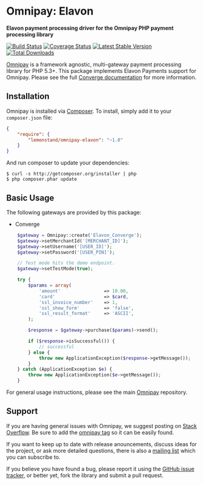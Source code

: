 # Omnipay: Elavon

**Elavon payment processing driver for the Omnipay PHP payment processing library**

[![Build Status](https://travis-ci.org/lemonstand/omnipay-elavon.svg)](https://travis-ci.org/lemonstand/omnipay-elavon) [![Coverage Status](https://coveralls.io/repos/github/lemonstand/omnipay-elavon/badge.svg?branch=master)](https://coveralls.io/github/lemonstand/omnipay-elavon?branch=master) [![Latest Stable Version](https://poser.pugx.org/lemonstand/omnipay-elavon/v/stable.svg)](https://packagist.org/packages/lemonstand/omnipay-elavon) [![Total Downloads](https://poser.pugx.org/lemonstand/omnipay-elavon/downloads)](https://packagist.org/packages/lemonstand/omnipay-elavon)

[Omnipay](https://github.com/thephpleague/omnipay) is a framework agnostic, multi-gateway payment
processing library for PHP 5.3+. This package implements Elavon Payments support for Omnipay. Please see the full [Converge documentation](https://www.myvirtualmerchant.com/VirtualMerchant/download/developerGuide.pdf) for more information.

## Installation

Omnipay is installed via [Composer](http://getcomposer.org/). To install, simply add it
to your `composer.json` file:

```json
{
    "require": {
        "lemonstand/omnipay-elavon": "~1.0"
    }
}
```

And run composer to update your dependencies:

    $ curl -s http://getcomposer.org/installer | php
    $ php composer.phar update

## Basic Usage

The following gateways are provided by this package:

* Converge

```php
    $gateway = Omnipay::create('Elavon_Converge');
    $gateway->setMerchantId('[MERCHANT_ID]');
    $gateway->setUsername('[USER_ID]');
    $gateway->setPassword('[USER_PIN]');

    // Test mode hits the demo endpoint.
    $gateway->setTestMode(true);

    try {
        $params = array(
            'amount'                => 10.00,
            'card'                  => $card,
            'ssl_invoice_number'    => 1,
            'ssl_show_form'         => 'false',
            'ssl_result_format'     => 'ASCII',
        );

        $response = $gateway->purchase($params)->send();

        if ($response->isSuccessful()) {
            // successful
        } else {
            throw new ApplicationException($response->getMessage());
        }
    } catch (ApplicationException $e) {
        throw new ApplicationException($e->getMessage());
    }

```

For general usage instructions, please see the main [Omnipay](https://github.com/thephpleague/omnipay)
repository.

## Support

If you are having general issues with Omnipay, we suggest posting on
[Stack Overflow](http://stackoverflow.com/). Be sure to add the
[omnipay tag](http://stackoverflow.com/questions/tagged/omnipay) so it can be easily found.

If you want to keep up to date with release anouncements, discuss ideas for the project,
or ask more detailed questions, there is also a [mailing list](https://groups.google.com/forum/#!forum/omnipay) which
you can subscribe to.

If you believe you have found a bug, please report it using the [GitHub issue tracker](https://github.com/lemonstand/omnipay-elavon/issues),
or better yet, fork the library and submit a pull request.
